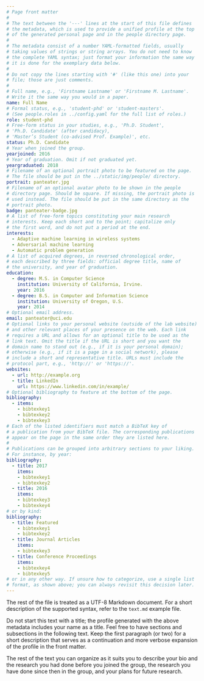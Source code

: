 ```yaml
---
# Page front matter
#
# The text between the '---' lines at the start of this file defines
# the metadata, which is used to provide a unified profile at the top
# of the generated personal page and in the people directory page.
#
# The metadata consist of a number YAML-formatted fields, usually
# taking values of strings or string arrays. You do not need to know
# the complete YAML syntax; just format your information the same way
# it is done for the exemplary data below.
#
# Do not copy the lines starting with '#' (like this one) into your
# file; those are just comments.
#
# Full name, e.g., 'Firstname Lastname' or 'Firstname M. Lastname'.
# Write it the same way you would in a paper.
name: Full Name
# Formal status, e.g., 'student-phd' or 'student-masters'.
# (See people.roles in ../config.yaml for the full list of roles.)
role: student-phd
# Free-form status in your studies, e.g., 'Ph.D. Student',
# 'Ph.D. Candidate' (after candidacy),
# 'Master’s Student (co-advised Prof. Example)', etc.
status: Ph.D. Candidate
# Year when joined the group.
yearjoined: 2016
# Year of graduation. Omit if not graduated yet.
yeargraduated: 2018
# Filename of an optional portrait photo to be featured on the page.
# The file should be put in the ../static/img/people/ directory.
portrait: panteater.jpg
# Filename of an optional avatar photo to be shown in the people
# directory page. Should be square. If missing, the portrait photo is
# used instead. The file should be put in the same directory as the
# portrait photo.
badge: panteater-badge.jpg
# A list of free-form topics constituting your main research
# interests. Keep each short and to the point; capitalize only
# the first word, and do not put a period at the end.
interests:
  - Adaptive machine learning in wireless systems
  - Adversarial machine learning
  - Automatic problem generation
# A list of acquired degrees, in reversed chronological order,
# each described by three fields: official degree title, name of
# the university, and year of graduation.
education:
  - degree: M.S. in Computer Science
    institution: University of California, Irvine.
    year: 2016
  - degree: B.S. in Computer and Information Science
    institution: University of Oregon, U.S.
    year: 2014
# Optional email address.
email: panteater@uci.edu
# Optional links to your personal website (outside of the lab website)
# and other relevant places of your presence on the web. Each link
# requires a URL and allows for an optional title to be used as the
# link text. Omit the title if the URL is short and you want the
# domain name to stand out (e.g., if it is your personal domain);
# otherwise (e.g., if it is a page in a social network), please
# include a short and representative title. URLs must include the
# protocol part, e.g., 'http://' or 'https://'.
websites:
  - url: http://example.org
  - title: LinkedIn
    url: https://www.linkedin.com/in/example/
# Optional bibliography to feature at the bottom of the page.
bibliography:
  - items:
    - bibtexkey1
    - bibtexkey2
    - bibtexkey3
# Each of the listed identifiers must match a BibTeX key of
# a publication from your BibTeX file. The corresponding publications
# appear on the page in the same order they are listed here.
#
# Publications can be grouped into arbitrary sections to your liking.
# For instance, by year:
bibliography:
  - title: 2017
    items:
    - bibtexkey1
    - bibtexkey2
  - title: 2016
    items:
    - bibtexkey3
    - bibtexkey4
# or by kind:
bibliography:
  - title: Featured
    - bibtexkey1
    - bibtexkey2
  - title: Journal Articles
    items:
    - bibtexkey3
  - title: Conference Proceedings
    items:
    - bibtexkey4
    - bibtexkey5
# or in any other way. If unsure how to categorize, use a single list
# format, as shown above; you can always revisit this decision later.
---
```


The rest of the file is treated as a UTF-8 Markdown document.
For a short description of the supported syntax, refer to the
`text.md` example file.

Do not start this text with a title; the profile generated with the
above metadata includes your name as a title. Feel free to have
sections and subsections in the following text. Keep the first
paragraph (or two) for a short description that serves as a
continuation and more verbose expansion of the profile in the front
matter.

The rest of the text you can organize as it suits you to describe your
bio and the research you had done before you joined the group, the
research you have done since then in the group, and your plans for
future research.
